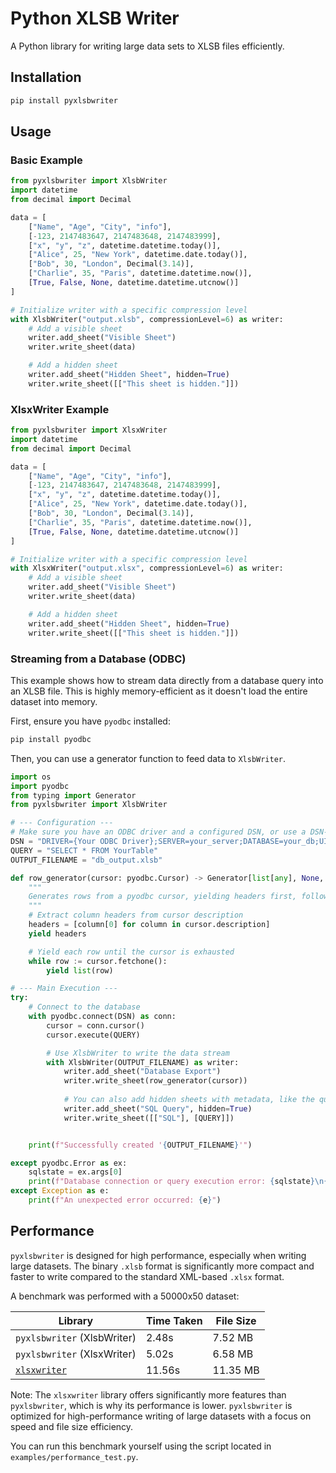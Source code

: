 # Python XLSB Writer

A Python library for writing large data sets to XLSB files efficiently.

## Installation

```bash
pip install pyxlsbwriter
```

## Usage

### Basic Example

```python
from pyxlsbwriter import XlsbWriter
import datetime
from decimal import Decimal

data = [
    ["Name", "Age", "City", "info"],
    [-123, 2147483647, 2147483648, 2147483999],
    ["x", "y", "z", datetime.datetime.today()],
    ["Alice", 25, "New York", datetime.date.today()],
    ["Bob", 30, "London", Decimal(3.14)],
    ["Charlie", 35, "Paris", datetime.datetime.now()],
    [True, False, None, datetime.datetime.utcnow()]
]

# Initialize writer with a specific compression level
with XlsbWriter("output.xlsb", compressionLevel=6) as writer:
    # Add a visible sheet
    writer.add_sheet("Visible Sheet")
    writer.write_sheet(data)

    # Add a hidden sheet
    writer.add_sheet("Hidden Sheet", hidden=True)
    writer.write_sheet([["This sheet is hidden."]])
```

### XlsxWriter Example

```python
from pyxlsbwriter import XlsxWriter
import datetime
from decimal import Decimal

data = [
    ["Name", "Age", "City", "info"],
    [-123, 2147483647, 2147483648, 2147483999],
    ["x", "y", "z", datetime.datetime.today()],
    ["Alice", 25, "New York", datetime.date.today()],
    ["Bob", 30, "London", Decimal(3.14)],
    ["Charlie", 35, "Paris", datetime.datetime.now()],
    [True, False, None, datetime.datetime.utcnow()]
]

# Initialize writer with a specific compression level
with XlsxWriter("output.xlsx", compressionLevel=6) as writer:
    # Add a visible sheet
    writer.add_sheet("Visible Sheet")
    writer.write_sheet(data)

    # Add a hidden sheet
    writer.add_sheet("Hidden Sheet", hidden=True)
    writer.write_sheet([["This sheet is hidden."]])
```

### Streaming from a Database (ODBC)

This example shows how to stream data directly from a database query into an XLSB file. This is highly memory-efficient as it doesn't load the entire dataset into memory.

First, ensure you have `pyodbc` installed:
```bash
pip install pyodbc
```

Then, you can use a generator function to feed data to `XlsbWriter`.

```python
import os
import pyodbc
from typing import Generator
from pyxlsbwriter import XlsbWriter

# --- Configuration ---
# Make sure you have an ODBC driver and a configured DSN, or use a DSN-less connection string.
DSN = "DRIVER={Your ODBC Driver};SERVER=your_server;DATABASE=your_db;UID=your_user;PWD=your_password"
QUERY = "SELECT * FROM YourTable"
OUTPUT_FILENAME = "db_output.xlsb"

def row_generator(cursor: pyodbc.Cursor) -> Generator[list[any], None, None]:
    """
    Generates rows from a pyodbc cursor, yielding headers first, followed by data rows.
    """
    # Extract column headers from cursor description
    headers = [column[0] for column in cursor.description]
    yield headers

    # Yield each row until the cursor is exhausted
    while row := cursor.fetchone():
        yield list(row)

# --- Main Execution ---
try:
    # Connect to the database
    with pyodbc.connect(DSN) as conn:
        cursor = conn.cursor()
        cursor.execute(QUERY)

        # Use XlsbWriter to write the data stream
        with XlsbWriter(OUTPUT_FILENAME) as writer:
            writer.add_sheet("Database Export")
            writer.write_sheet(row_generator(cursor))
            
            # You can also add hidden sheets with metadata, like the query itself
            writer.add_sheet("SQL Query", hidden=True)
            writer.write_sheet([["SQL"], [QUERY]])


    print(f"Successfully created '{OUTPUT_FILENAME}'")

except pyodbc.Error as ex:
    sqlstate = ex.args[0]
    print(f"Database connection or query execution error: {sqlstate}\n{ex}")
except Exception as e:
    print(f"An unexpected error occurred: {e}")
```

## Performance

`pyxlsbwriter` is designed for high performance, especially when writing large datasets. The binary `.xlsb` format is significantly more compact and faster to write compared to the standard XML-based `.xlsx` format.

A benchmark was performed with a 50000x50 dataset:

| Library        | Time Taken | File Size |
|----------------|------------|-----------|
| `pyxlsbwriter` (XlsbWriter) | 2.48s | 7.52 MB |
| `pyxlsbwriter` (XlsxWriter) | 5.02s | 6.58 MB |
| [`xlsxwriter`](https://pypi.org/project/xlsxwriter/) | 11.56s | 11.35 MB |

Note: The `xlsxwriter` library offers significantly more features than `pyxlsbwriter`, which is why its performance is lower. `pyxlsbwriter` is optimized for high-performance writing of large datasets with a focus on speed and file size efficiency.

You can run this benchmark yourself using the script located in `examples/performance_test.py`.
